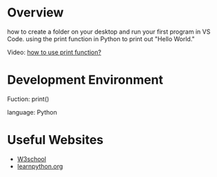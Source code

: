 # Overview
how to create a folder on your desktop and run your first program in VS Code.
using the print function in Python to print out "Hello World."


Video: [how to use print function?](https://www.youtube.com/watch?v=q1gDub_ZM98)

# Development Environment

Fuction: print()

language: Python

# Useful Websites
* [W3school](https://www.w3schools.com/python/)
* [learnpython.org](https://www.learnpython.org/en/Hello,_World!)
